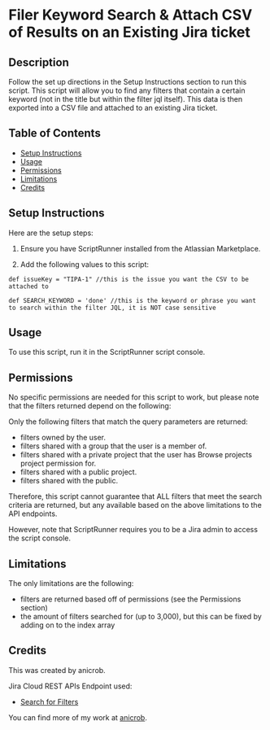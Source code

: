 # Filer Keyword Search & Attach CSV of Results on an Existing Jira ticket


## Description

Follow the set up directions in the Setup Instructions section to run this script. This script will allow you to find any filters that contain a certain keyword (not in the title but within the filter jql itself). This data is then exported into a CSV file and attached to an existing Jira ticket.

## Table of Contents
* [Setup Instructions](#setup-instructions)
* [Usage](#usage)
* [Permissions](#permissions)
* [Limitations](#limitations)
* [Credits](#credits)


## Setup Instructions

Here are the setup steps:

1. Ensure you have ScriptRunner installed from the Atlassian Marketplace.

2. Add the following values to this script:

````
def issueKey = "TIPA-1" //this is the issue you want the CSV to be attached to

def SEARCH_KEYWORD = 'done' //this is the keyword or phrase you want to search within the filter JQL, it is NOT case sensitive
````

## Usage

To use this script, run it in the ScriptRunner script console.

## Permissions 

No specific permissions are needed for this script to work, but please note that the filters returned depend on the following:

Only the following filters that match the query parameters are returned:

- filters owned by the user.
- filters shared with a group that the user is a member of.
- filters shared with a private project that the user has Browse projects project permission for.
- filters shared with a public project.
- filters shared with the public.

Therefore, this script cannot guarantee that ALL filters that meet the search criteria are returned, but any available based on the above limitations to the API endpoints.

However, note that ScriptRunner requires you to be a Jira admin to access the script console.

## Limitations

The only limitations are the following:

- filters are returned based off of permissions (see the Permissions section)
- the amount of filters searched for (up to 3,000), but this can be fixed by adding on to the index array

## Credits

This was created by anicrob. 

Jira Cloud REST APIs Endpoint used:

- [Search for Filters](https://developer.atlassian.com/cloud/jira/platform/rest/v3/api-group-filters/#api-rest-api-3-filter-search-get)


You can find more of my work at [anicrob](https://github.com/anicrob).
